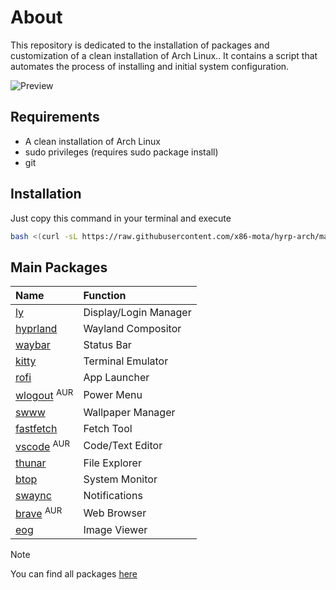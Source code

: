 # About
This repository is dedicated to the installation of packages and customization of a clean installation of Arch Linux.. It contains a script that automates the process of installing and initial system configuration.

![Preview](https://github.com/x86-mota/hyrp-arch/blob/main/preview.png)

## Requirements
- A clean installation of Arch Linux
- sudo privileges (requires sudo package install)
- git

## Installation
Just copy this command in your terminal and execute
```bash
bash <(curl -sL https://raw.githubusercontent.com/x86-mota/hyrp-arch/main/setup.sh)
```

## Main Packages

|   Name                                                                                    | Function              |
|   :--------                                                                               |:----------            |
|   [ly](https://github.com/fairyglade/ly)                                                  | Display/Login Manager |
|   [hyprland](https://hyprland.org/)                                                       | Wayland Compositor    |
|   [waybar](https://github.com/Alexays/Waybar)                                             | Status Bar            |
|   [kitty](https://sw.kovidgoyal.net/kitty/)                                               | Terminal Emulator     |
|   [rofi](https://github.com/davatorium/rofi)                                              | App Launcher          |
|   [wlogout](https://github.com/ArtsyMacaw/wlogout) <sup>AUR</sup>                         | Power Menu            |
|   [swww](https://github.com/LGFae/swww)                                                   | Wallpaper Manager     |
|   [fastfetch](https://github.com/fastfetch-cli/fastfetch)                                 | Fetch Tool            |
|   [vscode](https://aur.archlinux.org/packages/visual-studio-code-bin) <sup>AUR</sup>      | Code/Text Editor      |
|   [thunar](https://docs.xfce.org/xfce/thunar/start)                                       | File Explorer         |
|   [btop](https://github.com/aristocratos/btop)                                            | System Monitor        |
|   [swaync](https://github.com/ErikReider/SwayNotificationCenter)                          | Notifications         |
|   [brave](https://aur.archlinux.org/packages/brave-bin) <sup>AUR</sup>                    | Web Browser           |
|   [eog](https://wiki.gnome.org/Apps/EyeOfGnome)                                           | Image Viewer          |

> [!NOTE]
> You can find all packages [here](https://github.com/x86-mota/hyrp-arch/blob/main/install/02-packages.sh)